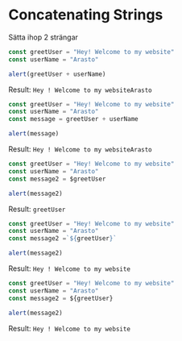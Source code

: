 # Concatenating Strings

Sätta ihop 2 strängar

```javascript
const greetUser = "Hey! Welcome to my website"
const userName = "Arasto"

alert(greetUser + userName)
```

Result: `Hey ! Welcome to my websiteArasto`

```javascript
const greetUser = "Hey! Welcome to my website"
const userName = "Arasto"
const message = greetUser + userName

alert(message)
```

Result: `Hey ! Welcome to my websiteArasto`

```javascript
const greetUser = "Hey! Welcome to my website"
const userName = "Arasto"
const message2 = $greetUser

alert(message2)
```

Result: `greetUser`

```javascript
const greetUser = "Hey! Welcome to my website"
const userName = "Arasto"
const message2 =`${greetUser}`

alert(message2)
```

Result: `Hey ! Welcome to my website`

```javascript
const greetUser = "Hey! Welcome to my website"
const userName = "Arasto"
const message2 = ${greetUser}

alert(message2)
```

Result: `Hey ! Welcome to my website`
